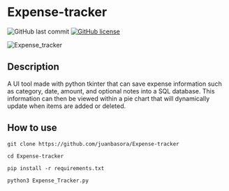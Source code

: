 # Expense-tracker
![GitHub last commit](https://img.shields.io/github/last-commit/juanbasora/Expense-tracker)
[![GitHub license](https://img.shields.io/github/license/juanbasora/Expense-tracker)](https://github.com/juanbasora/Expense-tracker)


![Expense_tracker](https://user-images.githubusercontent.com/28414217/163078890-7dd77855-2726-44ae-8b63-dfd055d0c441.JPG)


## Description
 A UI tool made with python tkinter that can save expense information such as category, date, amount, and optional notes into a SQL database. This information can
then be viewed within a pie chart that will dynamically update when items are added or deleted.

## How to use
```
git clone https://github.com/juanbasora/Expense-tracker

cd Expense-tracker

pip install -r requirements.txt

python3 Expense_Tracker.py
```
